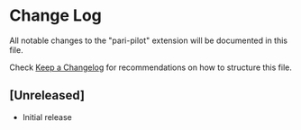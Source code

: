 # Change Log

All notable changes to the "pari-pilot" extension will be documented in this file.

Check [Keep a Changelog](http://keepachangelog.com/) for recommendations on how to structure this file.

## [Unreleased]

- Initial release